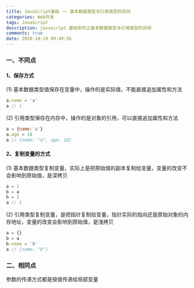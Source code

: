 ```yaml
---
title: JavaScript基础 —— 基本数据类型与引用类型的异同
categories: Web开发
tags: JavaScript
description: javascript 基础系列之基本数据类型与引用类型的异同
comments: true
date: 2020-10-10 09:49:26
---
```

### 一、不同点

#### 1、保存方式

(1) 基本数据类型值保存在变量中，操作的是实际值，不能直接追加属性和方法

```js
a.name = 'a'
a // 1
```

(2) 引用类型保存在内存中，操作的是对象的引用，可以直接追加属性和方法

```js
a = {name:'a'}
a.age = 18
a // {name: "a", age: 18}
```

#### 2、复制变量的方式

(1) 基本数据类型复制变量，实际上是把原始值的副本复制给变量，变量的改变不会影响到原始值，是深拷贝

```js
a = 1
b = a
b = 2
a // 1
```

(2) 引用类型复制变量，是把指针复制给变量，指针实际的指向还是原始对象的内存地址，变量的改变会影响到原始值，是浅拷贝

```js
a = {}
b = a
b.name = 'b'
a // {name: "b"}
```

### 二、相同点

参数的传递方式都是按值传递给局部变量

